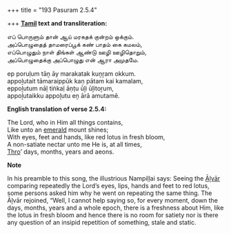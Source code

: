 +++
title = "193 Pasuram 2.5.4"

+++
**[Tamil](/definition/tamil#history "show Tamil definitions") text and transliteration:**

எப் பொருளும் தான் ஆய் மரகதக் குன்றம் ஒக்கும்.  
அப்பொழுதைத் தாமரைப்பூக் கண் பாதம் கை கமலம்,  
எப்பொழுதும் நாள் திங்கள் ஆண்டு ஊழி ஊழிதொறும்,  
அப்பொழுதைக்கு அப்பொழுது என் ஆரா அமுதமே.

ep poruḷum tāṉ āy marakatak kuṉṟam okkum.  
appoḻutait tāmaraippūk kaṇ pātam kai kamalam,  
eppoḻutum nāḷ tiṅkaḷ āṇṭu ūḻi ūḻitoṟum,  
appoḻutaikku appoḻutu eṉ ārā amutamē.

**English translation of verse 2.5.4:**

The Lord, who in Him all things contains,  
Like unto an [emerald](/definition/emerald#history "show emerald definitions") mount shines;  
With eyes, feet and hands, like red lotus in fresh bloom,  
A non-satiate nectar unto me He is, at all times,  
[Thro](/definition/thro#history "show Thro definitions")’ days, months, years and aeons.

**Note**

In his preamble to this song, the illustrious Nampiḷḷai says: Seeing the [Āḻvār](/definition/aḻvar#vaishnavism "show Āḻvār definitions") comparing repeatedly the Lord’s eyes, lips, hands and feet to red lotus, some persons asked him why he went on repeating the same thing. The Āḻvār rejoined, “Well, I cannot help saying so, for every moment, down the days, months, years and a whole epoch, there is a freshness about Him, like the lotus in fresh bloom and hence there is no room for satiety nor is there any question of an insipid repetition of something, stale and static.


